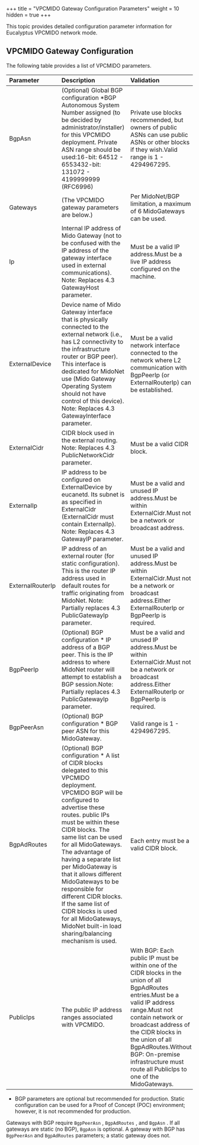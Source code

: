 +++
title = "VPCMIDO Gateway Configuration Parameters"
weight = 10
hidden = true
+++

This topic provides detailed configuration parameter information for Eucalyptus VPCMIDO network mode.
## VPCMIDO Gateway Configuration
The following table provides a list of VPCMIDO parameters. 



| Parameter | Description | Validation | 
|  :---- |  :---- |  :---- | 
| BgpAsn | (Optional) Global BGP configuration *BGP Autonomous System Number assigned (to be decided by administrator/installer) for this VPCMIDO deployment. Private ASN range should be used:16-bit: 64512 - 6553432-bit: 131072 - 4199999999 (RFC6996) | Private use blocks recommended, but owners of public ASNs can use public ASNs or other blocks if they wish.Valid range is 1 - 4294967295. | 
| Gateways | (The VPCMIDO gateway parameters are below.) | Per MidoNet/BGP limitation, a maximum of 6 MidoGateways can be used. | 
| Ip | Internal IP address of Mido Gateway (not to be confused with the IP address of the gateway interface used in external communications). Note: Replaces 4.3 GatewayHost parameter. | Must be a valid IP address.Must be a live IP address configured on the machine. | 
| ExternalDevice | Device name of Mido Gateway interface that is physically connected to the external network (i.e., has L2 connectivity to the infrastructure router or BGP peer). This interface is dedicated for MidoNet use (Mido Gateway Operating System should not have control of this device). Note: Replaces 4.3 GatewayInterface parameter. | Must be a valid network interface connected to the network where L2 communication with BgpPeerIp (or ExternalRouterIp) can be established. | 
| ExternalCidr | CIDR block used in the external routing. Note: Replaces 4.3 PublicNetworkCidr parameter. | Must be a valid CIDR block. | 
| ExternalIp | IP address to be configured on ExternalDevice by eucanetd. Its subnet is as specified in ExternalCidr (ExternalCidr must contain ExternalIp). Note: Replaces 4.3 GatewayIP parameter. | Must be a valid and unused IP address.Must be within ExternalCidr.Must not be a network or broadcast address. | 
| ExternalRouterIp | IP address of an external router (for static configuration). This is the router IP address used in default routes for traffic originating from MidoNet. Note: Partially replaces 4.3 PublicGatewayIp parameter. | Must be a valid and unused IP address.Must be within ExternalCidr.Must not be a network or broadcast address.Either ExternalRouterIp or BgpPeerIp is required. | 
| BgpPeerIp | (Optional) BGP configuration * IP address of a BGP peer. This is the IP address to where MidoNet router will attempt to establish a BGP session.Note: Partially replaces 4.3 PublicGatewayIp parameter. | Must be a valid and unused IP address.Must be within ExternalCidr.Must not be a network or broadcast address.Either ExternalRouterIp or BgpPeerIp is required. | 
| BgpPeerAsn | (Optional) BGP configuration * BGP peer ASN for this MidoGateway. | Valid range is 1 - 4294967295. | 
| BgpAdRoutes | (Optional) BGP configuration * A list of CIDR blocks delegated to this VPCMIDO deployment. VPCMIDO BGP will be configured to advertise these routes. public IPs must be within these CIDR blocks. The same list can be used for all MidoGateways. The advantage of having a separate list per MidoGateway is that it allows different MidoGateways to be responsible for different CIDR blocks. If the same list of CIDR blocks is used for all MidoGateways, MidoNet built-in load sharing/balancing mechanism is used. | Each entry must be a valid CIDR block. | 
| PublicIps | The public IP address ranges associated with VPCMIDO. | With BGP: Each public IP must be within one of the CIDR blocks in the union of all BgpAdRoutes entries.Must be a valid IP address range.Must not contain network or broadcast address of the CIDR blocks in the union of all BgpAdRoutes.Without BGP: On-premise infrastructure must route all PublicIps to one of the MidoGateways. | 

* BGP parameters are optional but recommended for production. Static configuration can be used for a Proof of Concept (POC) environment; however, it is not recommended for production. 

Gateways with BGP require `BgpPeerAsn` , `BgpAdRoutes` , and `BgpAsn` . If all gateways are static (no BGP), `BgpAsn` is optional. A gateway with BGP has `BgpPeerAsn` and `BgpAdRoutes` parameters; a static gateway does not. 


